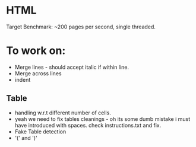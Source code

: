 # HTML


Target Benchmark:
~200 pages per second, single threaded.

# To work on:
* Merge lines - should accept italic if within line.
* Merge across lines
* indent


## Table
* handling w.r.t different number of cells.
* yeah we need to fix tables cleanings - oh its some dumb mistake i must have introduced with spaces. check instructions.txt and fix.
* Fake Table detection
* '(' and ')'